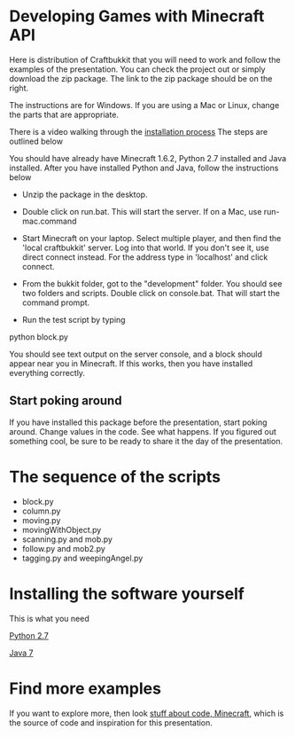 # Developing Games with Minecraft API

Here is distribution of Craftbukkit that you will need to work and follow the examples of the presentation. You can check the project out or simply download the zip package. The link to the zip package should be on the right.

The instructions are for Windows. If you are using a Mac or Linux, change the parts that are appropriate. 

There is a video walking through the [installation process](http://youtu.be/p1i7x8J1HX0) The steps are outlined below

You should have already have Minecraft 1.6.2, Python 2.7  installed and Java installed. After you have installed Python and Java, follow the instructions below

* Unzip the package in the desktop.

* Double click on run.bat. This will start the server. If on a Mac, use run-mac.command

* Start Minecraft on your laptop. Select multiple player, and then find the 'local craftbukkit' server. Log into that world. If you don't see it, use direct connect instead. For the address type in 'localhost' and click connect. 

* From the bukkit folder, got to the "development" folder. You should see two folders and scripts. Double click on console.bat. That will start the command prompt.

* Run the test script by typing

python block.py

You should see text output on the server console, and a block should appear near you in Minecraft. If this works, then you have installed everything correctly.


## Start poking around

If you have installed this package before the presentation, start poking around. Change values in the code. See what happens. If you figured out something cool, be sure to be ready to share it the day of the presentation.

# The sequence of the scripts
* block.py
* column.py
* moving.py
* movingWithObject.py
* scanning.py and mob.py
* follow.py and mob2.py
* tagging.py and weepingAngel.py

# Installing the software yourself
This is what you need

[Python 2.7](http://www.python.org/download/releases/2.7/)

[Java 7](http://java.com/en/download/index.jsp)


# Find more examples
If you want to explore more, then look [stuff about code, Minecraft](http://www.stuffaboutcode.com/p/minecraft.html), which is the source of code and inspiration for this presentation.



